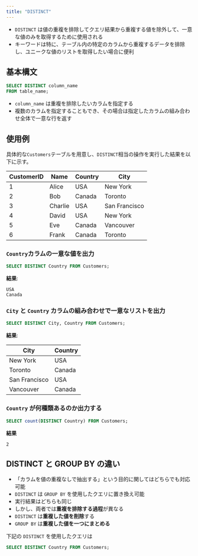 ```yaml
---
title: "DISTINCT"
---
```


- `DISTINCT` は値の重複を排除してクエリ結果から重複する値を除外して、一意な値のみを取得するために使用される
- キーワードは特に、テーブル内の特定のカラムから重複するデータを排除し、ユニークな値のリストを取得したい場合に便利

## 基本構文

```sql
SELECT DISTINCT column_name
FROM table_name;
```

- `column_name` は重複を排除したいカラムを指定する
- 複数のカラムを指定することもでき、その場合は指定したカラムの組み合わせ全体で一意な行を返す

## 使用例

具体的な`Customers`テーブルを用意し、`DISTINCT`相当の操作を実行した結果を以下に示す。

| CustomerID | Name    | Country | City          |
| ---------- | ------- | ------- | ------------- |
| 1          | Alice   | USA     | New York      |
| 2          | Bob     | Canada  | Toronto       |
| 3          | Charlie | USA     | San Francisco |
| 4          | David   | USA     | New York      |
| 5          | Eve     | Canada  | Vancouver     |
| 6          | Frank   | Canada  | Toronto       |

### `Country`カラムの一意な値を出力

```sql
SELECT DISTINCT Country FROM Customers;
```

**結果**:

```
USA
Canada
```

### `City` と `Country` カラムの組み合わせで一意なリストを出力

```sql
SELECT DISTINCT City, Country FROM Customers;
```

**結果**:

| City          | Country |
| ------------- | ------- |
| New York      | USA     |
| Toronto       | Canada  |
| San Francisco | USA     |
| Vancouver     | Canada  |

### `Country` が何種類あるのか出力する

```sql
SELECT count(DISTINCT Country) FROM Customers;
```

**結果**

```
2
```

## DISTINCT と GROUP BY の違い

- 「カラムを値の重複なしで抽出する」という目的に関してはどちらでも対応可能
- `DISTINCT` は `GROUP BY` を使用したクエリに置き換え可能
- 実行結果はどちらも同じ
- しかし、両者では**重複を排除する過程**が異なる
- `DISTINCT` は**重複した値を削除**する
- `GROUP BY` は**重複した値を一つにまとめる**

下記の `DISTINCT` を使用したクエリは

```sql
SELECT DISTINCT Country FROM Customers;
```
